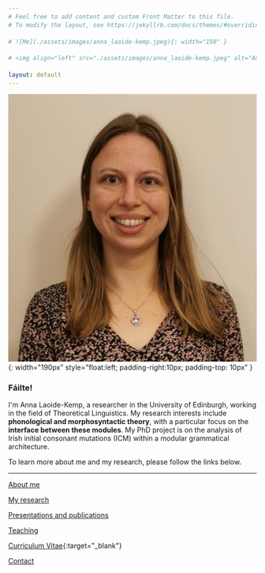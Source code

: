 ```yaml
---
# Feel free to add content and custom Front Matter to this file.
# To modify the layout, see https://jekyllrb.com/docs/themes/#overriding-theme-defaults

# ![Me](./assets/images/anna_laoide-kemp.jpeg){: width="150" }

# <img align="left" src="./assets/images/anna_laoide-kemp.jpeg" alt="Anna Laoide-Kemp" width="150">

layout: default
---
```


![Anna Laoide-Kemp](./assets/images/anna_laoide-kemp.jpeg){: width="190px" style="float:left; padding-right:10px; padding-top: 10px" }

### Fáilte!

I'm Anna Laoide-Kemp, a researcher in the University of Edinburgh, working in the field of Theoretical Linguistics. My research interests include **phonological and morphosyntactic theory**, with a particular focus on the **interface between these modules**. My PhD project is on the analysis of Irish initial consonant mutations (ICM) within a modular grammatical architecture.

To learn more about me and my research, please follow the links below.

* * *

[About me](./aboutme.html)

[My research](./research.html)

[Presentations and publications](./publications.html)

[Teaching](./teaching.html)

[Curriculum Vitae](./assets/Laoide-Kemp_Anna_Curriculum_Vitae.pdf){:target="_blank"}

[Contact](./contact.html)
